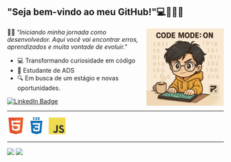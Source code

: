## "Seja bem-vindo ao meu GitHub!"💻📸🧑‍💻
<img src="oi.gif" width="180px" align="right">

🚀🎯 *"Iniciando minha jornada como desenvolvedor. Aqui você vai encontrar erros, aprendizados e muita vontade de evoluir."*

- 💻 Transformando curiosidade em código
- 📖 Estudante de ADS
- 🔍 Em busca de um estágio e novas oportunidades.

<div id="badges">
  <a href = "https://www.linkedin.com/in/ferreiracostadev">
    <img src="https://img.shields.io/badge/LinkedIn-blue?style=for-the-badge&logo=linkedin&logoColor=white" alt="LinkedIn Badge"/>
  </a>
</div>
  
---

<div>
  <img src="https://github.com/devicons/devicon/blob/master/icons/html5/html5-original.svg" title="HTML5" alt="HTML" width="40" height="40"/>&nbsp;
  <img src="https://github.com/devicons/devicon/blob/master/icons/css3/css3-plain-wordmark.svg" title="CSS3" alt="CSS" width="40" height="40"/>&nbsp;
  <img src="https://github.com/devicons/devicon/blob/master/icons/javascript/javascript-original.svg" title="JavaScript" alt="JavaScript" width="40" height="40"/>&nbsp;
</div>

---

<div align = "left">
<img height = "200em" src="https://github-readme-stats.vercel.app/api/top-langs/?username=FerreiraCostaDev&show_icons=true&theme=bear&count_private=true"/>
<img height = "200em" src="https://github-readme-stats.vercel.app/api?username=FerreiraCostaDev&show_icons=true&show_icons=true&theme=bear&count_private=true" />
</div>



